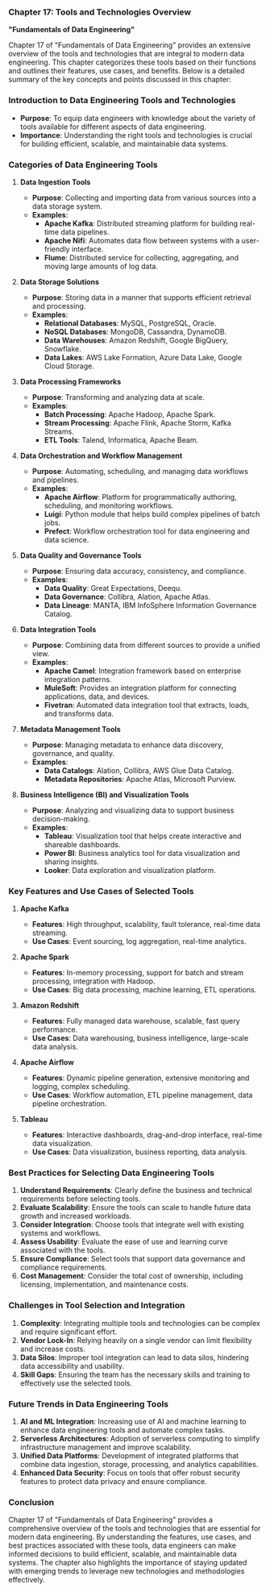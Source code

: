 ### Chapter 17: Tools and Technologies Overview
**"Fundamentals of Data Engineering"**

Chapter 17 of "Fundamentals of Data Engineering" provides an extensive overview of the tools and technologies that are integral to modern data engineering. This chapter categorizes these tools based on their functions and outlines their features, use cases, and benefits. Below is a detailed summary of the key concepts and points discussed in this chapter:

### **Introduction to Data Engineering Tools and Technologies**
- **Purpose**: To equip data engineers with knowledge about the variety of tools available for different aspects of data engineering.
- **Importance**: Understanding the right tools and technologies is crucial for building efficient, scalable, and maintainable data systems.

### **Categories of Data Engineering Tools**
1. **Data Ingestion Tools**
   - **Purpose**: Collecting and importing data from various sources into a data storage system.
   - **Examples**:
     - **Apache Kafka**: Distributed streaming platform for building real-time data pipelines.
     - **Apache Nifi**: Automates data flow between systems with a user-friendly interface.
     - **Flume**: Distributed service for collecting, aggregating, and moving large amounts of log data.

2. **Data Storage Solutions**
   - **Purpose**: Storing data in a manner that supports efficient retrieval and processing.
   - **Examples**:
     - **Relational Databases**: MySQL, PostgreSQL, Oracle.
     - **NoSQL Databases**: MongoDB, Cassandra, DynamoDB.
     - **Data Warehouses**: Amazon Redshift, Google BigQuery, Snowflake.
     - **Data Lakes**: AWS Lake Formation, Azure Data Lake, Google Cloud Storage.

3. **Data Processing Frameworks**
   - **Purpose**: Transforming and analyzing data at scale.
   - **Examples**:
     - **Batch Processing**: Apache Hadoop, Apache Spark.
     - **Stream Processing**: Apache Flink, Apache Storm, Kafka Streams.
     - **ETL Tools**: Talend, Informatica, Apache Beam.

4. **Data Orchestration and Workflow Management**
   - **Purpose**: Automating, scheduling, and managing data workflows and pipelines.
   - **Examples**:
     - **Apache Airflow**: Platform for programmatically authoring, scheduling, and monitoring workflows.
     - **Luigi**: Python module that helps build complex pipelines of batch jobs.
     - **Prefect**: Workflow orchestration tool for data engineering and data science.

5. **Data Quality and Governance Tools**
   - **Purpose**: Ensuring data accuracy, consistency, and compliance.
   - **Examples**:
     - **Data Quality**: Great Expectations, Deequ.
     - **Data Governance**: Collibra, Alation, Apache Atlas.
     - **Data Lineage**: MANTA, IBM InfoSphere Information Governance Catalog.

6. **Data Integration Tools**
   - **Purpose**: Combining data from different sources to provide a unified view.
   - **Examples**:
     - **Apache Camel**: Integration framework based on enterprise integration patterns.
     - **MuleSoft**: Provides an integration platform for connecting applications, data, and devices.
     - **Fivetran**: Automated data integration tool that extracts, loads, and transforms data.

7. **Metadata Management Tools**
   - **Purpose**: Managing metadata to enhance data discovery, governance, and quality.
   - **Examples**:
     - **Data Catalogs**: Alation, Collibra, AWS Glue Data Catalog.
     - **Metadata Repositories**: Apache Atlas, Microsoft Purview.

8. **Business Intelligence (BI) and Visualization Tools**
   - **Purpose**: Analyzing and visualizing data to support business decision-making.
   - **Examples**:
     - **Tableau**: Visualization tool that helps create interactive and shareable dashboards.
     - **Power BI**: Business analytics tool for data visualization and sharing insights.
     - **Looker**: Data exploration and visualization platform.

### **Key Features and Use Cases of Selected Tools**
1. **Apache Kafka**
   - **Features**: High throughput, scalability, fault tolerance, real-time data streaming.
   - **Use Cases**: Event sourcing, log aggregation, real-time analytics.

2. **Apache Spark**
   - **Features**: In-memory processing, support for batch and stream processing, integration with Hadoop.
   - **Use Cases**: Big data processing, machine learning, ETL operations.

3. **Amazon Redshift**
   - **Features**: Fully managed data warehouse, scalable, fast query performance.
   - **Use Cases**: Data warehousing, business intelligence, large-scale data analysis.

4. **Apache Airflow**
   - **Features**: Dynamic pipeline generation, extensive monitoring and logging, complex scheduling.
   - **Use Cases**: Workflow automation, ETL pipeline management, data pipeline orchestration.

5. **Tableau**
   - **Features**: Interactive dashboards, drag-and-drop interface, real-time data visualization.
   - **Use Cases**: Data visualization, business reporting, data analysis.

### **Best Practices for Selecting Data Engineering Tools**
1. **Understand Requirements**: Clearly define the business and technical requirements before selecting tools.
2. **Evaluate Scalability**: Ensure the tools can scale to handle future data growth and increased workloads.
3. **Consider Integration**: Choose tools that integrate well with existing systems and workflows.
4. **Assess Usability**: Evaluate the ease of use and learning curve associated with the tools.
5. **Ensure Compliance**: Select tools that support data governance and compliance requirements.
6. **Cost Management**: Consider the total cost of ownership, including licensing, implementation, and maintenance costs.

### **Challenges in Tool Selection and Integration**
1. **Complexity**: Integrating multiple tools and technologies can be complex and require significant effort.
2. **Vendor Lock-In**: Relying heavily on a single vendor can limit flexibility and increase costs.
3. **Data Silos**: Improper tool integration can lead to data silos, hindering data accessibility and usability.
4. **Skill Gaps**: Ensuring the team has the necessary skills and training to effectively use the selected tools.

### **Future Trends in Data Engineering Tools**
1. **AI and ML Integration**: Increasing use of AI and machine learning to enhance data engineering tools and automate complex tasks.
2. **Serverless Architectures**: Adoption of serverless computing to simplify infrastructure management and improve scalability.
3. **Unified Data Platforms**: Development of integrated platforms that combine data ingestion, storage, processing, and analytics capabilities.
4. **Enhanced Data Security**: Focus on tools that offer robust security features to protect data privacy and ensure compliance.

### **Conclusion**
Chapter 17 of "Fundamentals of Data Engineering" provides a comprehensive overview of the tools and technologies that are essential for modern data engineering. By understanding the features, use cases, and best practices associated with these tools, data engineers can make informed decisions to build efficient, scalable, and maintainable data systems. The chapter also highlights the importance of staying updated with emerging trends to leverage new technologies and methodologies effectively.